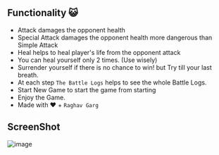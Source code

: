 ## Functionality 😺
- Attack damages the opponent health
- Special Attack damages the opponent health more dangerous than Simple Attack
- Heal helps to heal player's life from the opponent attack
- You can heal yourself only 2 times. (Use wisely)
- Surrender yourself if there is no chance to win! but Try till your last breath.
- At each step <code>The Battle Logs</code> helps to see the whole Battle Logs.
- Start New Game to start the game from starting
- Enjoy the Game.
- Made with ❤️ + <code>Raghav Garg</code>

## ScreenShot
![image](https://github.com/grraghav120/Monster-Slayer-Game/assets/96789493/dd18c9b7-930e-482b-a2f9-c0bcce6a0bcb)


